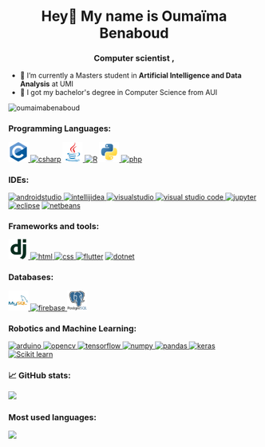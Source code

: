 <h1 align="center"> Hey👋 My name is Oumaïma Benaboud </h1>
<h3 align="center">Computer scientist ,</h3>

- 🌱 I’m currently a Masters student in **Artificial Intelligence and Data Analysis** at UMI 
- 🔭 I got my bachelor's degree in Computer Science from AUI

<p align="left"> <img src="https://komarev.com/ghpvc/?username=oumaimabenaboud&label=Profile%20views&color=0e75b6&style=flat" alt="oumaimabenaboud" /> </p>

<h3 align="left">Programming Languages:</h3>
<p align="left">
 <a href="https://www.cprogramming.com/" target="_blank" rel="noreferrer"> <img src="https://raw.githubusercontent.com/devicons/devicon/master/icons/c/c-original.svg" alt="c" width="40" height="40"/> </a>
  <a href="https://learn.microsoft.com/fr-fr/dotnet/csharp/" target="_blank" rel="noreferrer"> <img src="https://cdn.jsdelivr.net/gh/devicons/devicon/icons/csharp/csharp-original.svg" alt="csharp" width="40" height="40"/></a>
<a href="https://www.java.com" target="_blank" rel="noreferrer"> <img src="https://raw.githubusercontent.com/devicons/devicon/master/icons/java/java-original.svg" alt="java" width="40" height="40"/> </a>
<a href="https://www.r-project.org/" target="_blank" rel="noreferrer"> <img src="https://www.r-project.org/Rlogo.png" width="40" height="40" alt="R"></a>  
<a href="https://www.python.org" target="_blank" rel="noreferrer"> <img src="https://raw.githubusercontent.com/devicons/devicon/master/icons/python/python-original.svg" alt="python" width="40" height="40"/> </a>
<a href="https://www.php.net/" target="_blank" rel="noreferrer"><img src="https://cdn.jsdelivr.net/gh/devicons/devicon/icons/php/php-plain.svg" alt="php" width="40" height="40"/></a> 
 </p>

<h3 align="left">IDEs:</h3>
<p align="left"> 
<a href="https://developer.android.com/studio" target="_blank" rel="noreferrer"> <img src="https://user-images.githubusercontent.com/25181517/192108895-20dc3343-43e3-4a54-a90e-13a4abbc57b9.png"  alt="androidstudio" width="40" height="40"/> </a>
<a href="https://www.jetbrains.com/idea/" target="_blank" rel="noreferrer"><img src="https://user-images.githubusercontent.com/25181517/192108890-200809d1-439c-4e23-90d3-b090cf9a4eea.png" alt="intellijidea" width="40" height="40" /> </a>
 <a href="https://visualstudio.microsoft.com/fr/" target="_blank" rel="noreferrer"><img src="https://cdn.jsdelivr.net/gh/devicons/devicon/icons/visualstudio/visualstudio-plain.svg" alt="visualstudio" width="40" height="40" /> </a>
 <a href="https://code.visualstudio.com/" target="_blank" rel="noreferrer"><img src="https://upload.wikimedia.org/wikipedia/commons/thumb/9/9a/Visual_Studio_Code_1.35_icon.svg/512px-Visual_Studio_Code_1.35_icon.svg.png?20210804221519" alt="visual studio code" width="40" height="40" /> </a>
   <a href="https://jupyter.org/" target="_blank" rel="noreferrer"><img src="https://cdn.jsdelivr.net/gh/devicons/devicon/icons/jupyter/jupyter-original-wordmark.svg" alt="jupyter" width="40" height="40" /> </a>
  <a href="https://www.eclipse.org/ide/" target="_blank" rel="noreferrer"><img src="https://user-images.githubusercontent.com/25181517/192108892-6e9b5cdf-4e35-4a70-ad9a-801a93a07c1c.png" alt="eclipse" width="40" height="40" /></a>
 <a href="https://netbeans.apache.org/" target="_blank" rel="noreferrer"><img src="https://upload.wikimedia.org/wikipedia/commons/thumb/9/98/Apache_NetBeans_Logo.svg/888px-Apache_NetBeans_Logo.svg.png"  alt="netbeans" width="40" height="40" /></a>
</p>

<h3 align="left">Frameworks and tools:</h3>
<p align="left"> 
<a href="https://www.djangoproject.com/" target="_blank" rel="noreferrer"> <img src="https://raw.githubusercontent.com/devicons/devicon/master/icons/django/django-plain.svg" width="40" height="40" /> </a>
<a href="https://www.w3schools.com/html/" target="_blank" rel="noreferrer"> <img src="https://cdn.jsdelivr.net/gh/devicons/devicon/icons/html5/html5-original.svg" alt="html" width="40" height="40"/> </a>
 <a href="https://www.w3schools.com/css/" target="_blank" rel="noreferrer"> <img src="https://cdn.jsdelivr.net/gh/devicons/devicon/icons/css3/css3-original.svg" alt="css" width="40" height="40"/> </a>
 <a href="https://flutter.dev/" target="_blank" rel="noreferrer"><img src="https://cdn.jsdelivr.net/gh/devicons/devicon/icons/flutter/flutter-original.svg" alt="flutter" width="40" height="40" /></a>
 <a href="https://dotnet.microsoft.com/en-us/" target="_blank" rel="noreferrer"><img src="https://cdn.jsdelivr.net/gh/devicons/devicon/icons/dotnetcore/dotnetcore-original.svg" alt="dotnet" width="40" height="40" /></a>
</p>

<h3 align="left">Databases:</h3>
<p align="left"> 
<a href="https://www.mysql.com/" target="_blank" rel="noreferrer"> <img src="https://raw.githubusercontent.com/devicons/devicon/master/icons/mysql/mysql-original-wordmark.svg" alt="mysql" width="40" height="40"/> </a> 
<a href="https://firebase.google.com/" target="_blank" rel="noreferrer"> <img src="https://cdn.jsdelivr.net/gh/devicons/devicon/icons/firebase/firebase-plain-wordmark.svg" alt="firebase" width="40" height="40"/> </a>
<a href="https://www.postgresql.org" target="_blank" rel="noreferrer"> <img src="https://raw.githubusercontent.com/devicons/devicon/master/icons/postgresql/postgresql-original-wordmark.svg" alt="postgresql" width="40" height="40"/> </a>
</p>


<h3 align="left">Robotics and Machine Learning:</h3>
<p align="left">
 <a href="https://www.arduino.cc/" target="_blank" rel="noreferrer"> <img src="https://cdn.worldvectorlogo.com/logos/arduino-1.svg" alt="arduino" width="40" height="40"/> </a>
<a href="https://opencv.org/" target="_blank" rel="noreferrer"> <img src="https://cdn.jsdelivr.net/gh/devicons/devicon/icons/opencv/opencv-original-wordmark.svg" alt="opencv" width="40" height="40"/> </a>
 <a href="https://www.tensorflow.org/" target="_blank" rel="noreferrer"> <img src="https://cdn.jsdelivr.net/gh/devicons/devicon/icons/tensorflow/tensorflow-original.svg" alt="tensorflow" width="40" height="40"/> </a>
 <a href="https://numpy.org/" target="_blank" rel="noreferrer"> <img src="https://cdn.jsdelivr.net/gh/devicons/devicon/icons/numpy/numpy-original.svg"  alt="numpy" width="40" height="40"/> </a>
 <a href="https://pandas.pydata.org/" target="_blank" rel="noreferrer"> <img src="https://cdn.jsdelivr.net/gh/devicons/devicon/icons/pandas/pandas-original.svg" alt="pandas" width="40" height="40"/> </a>
<a href="https://keras.io/" target="_blank" rel="noreferrer"> <img src="https://upload.wikimedia.org/wikipedia/commons/thumb/a/ae/Keras_logo.svg/512px-Keras_logo.svg.png?20200317115153" alt="keras" width="40" height="40"/> </a>
 <a href="https://scikit-learn.org/stable/" target="_blank" rel="noreferrer"> <img src="https://upload.wikimedia.org/wikipedia/commons/thumb/0/05/Scikit_learn_logo_small.svg/260px-Scikit_learn_logo_small.svg.png?20180808062052" alt="Scikit learn" width="60" height="40"/> </a>
</p>
 
<h3 align="left">📈 GitHub stats: </h3>
<img src="https://github-readme-stats.vercel.app/api?username=oumaimabenaboud&show_icons=true&theme=dark""/>
                                                                                                          
<h3 align="left">Most used languages: </h3>
<img src="https://github-readme-stats.vercel.app/api/top-langs/?username=oumaimabenaboud&layout=compact&theme=dark"/>

<!--
**oumaimabenaboud/oumaimabenaboud** is a ✨ _special_ ✨ repository because its `README.md` (this file) appears on your GitHub profile.

Here are some ideas to get you started:

- 🔭 I’m currently working on ...
- 🌱 I’m currently learning ...
- 👯 I’m looking to collaborate on ...
- 🤔 I’m looking for help with ...
- 💬 Ask me about ...
- 📫 How to reach me: ...
- 😄 Pronouns: ...
- ⚡ Fun fact: ...
-->
